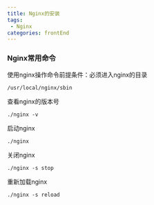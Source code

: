 ```yaml
---
title: Nginx的安装
tags: 
 - Nginx
categories: frontEnd
---
```


### Nginx常用命令
使用nginx操作命令前提条件：必须进入nginx的目录
```
/usr/local/nginx/sbin
```
    
查看nginx的版本号
```
./nginx -v
```
    
启动nginx
```
./nginx
```
    
关闭nginx
```
./nginx -s stop
```
    
重新加载nginx
```
./nginx -s reload
```
        
